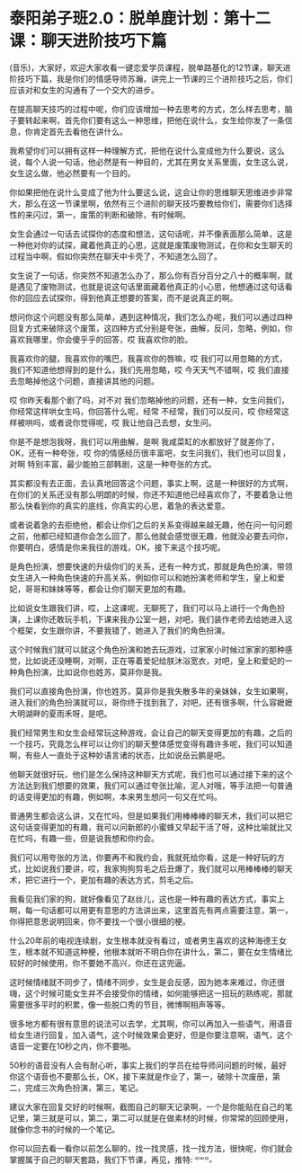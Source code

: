 # 泰阳弟子班2.0：脱单鹿计划：第十二课：聊天进阶技巧下篇

(音乐)，大家好，欢迎大家收看一键恋爱学员课程，脱单路基化的12节课，聊天进阶技巧下篇，我是你们的情感导师苏瀚，讲完上一节课的三个进阶技巧之后，你们应该对和女生的沟通有了一个交大的进步。

在提高聊天技巧的过程中呢，你们应该增加一种去思考的方式，怎么样去思考，脑子要转起来啊，首先你们要有这么一种思维，把他在说什么，女生给你发了一条信息，你肯定首先去看他在讲什么。

我希望你们可以拥有这样一种理解方式，把他在说什么变成他为什么要说，这么说，每个人说一句话，他必然是有一种目的，尤其在男女关系里面，女生这么说，女生这么做，他必然要有一个目的。

你如果把他在说什么变成了他为什么要这么说，这会让你的思维聊天思维进步非常大，那么在这一节课里啊，依然有三个进阶的聊天技巧要教给你们，需要你们选择性的来闪过，第一，废策的判断和破除，有时候啊。

女生会通过一句话去试探你的态度和想法，这句话呢，并不像表面那么简单，这是一种他对你的试探，藏着他真正的心思，这就是废策废物测试，在你和女生聊天的过程当中啊，假如你突然在聊天中卡壳了，不知道怎么回了。

女生说了一句话，你突然不知道怎么办了，那么你有百分百分之八十的概率啊，就是遇见了废物测试，也就是说这句话里面藏着他真正的小心思，他想通过这句话看你的回应去试探你，得到他真正想要的答案，而不是说真正的啊。

想问你这个问题没有那么简单，遇到这种情况，我们怎么办呢，我们可以通过四种回复方式来破除这个废策，这四种方式分别是夸张，曲解，反问，忽略，例如，你喜欢我哪里，你会傻乎乎的回答，哎 我喜欢你的脸。

我喜欢你的腿，我喜欢你的嘴巴，我喜欢你的唇嘛，哎 我们可以用忽略的方式，我们不知道他想得到的是什么，我们先用忽略，哎 今天天气不错啊，哎 我们直接去忽略掉他这个问题，直接讲其他的问题。

哎 你昨天看那个剧了吗，对不对 我们忽略掉他的问题，还有一种，女生问我们，你经常这样哄女生吗，你回答什么呢，经常 不经常，我们可以反问，哎 你经常这样被哄吗，或者说你觉得呢，哎 我让他自己去想，女生问。

你是不是想泡我呀，我们可以用曲解，是啊 我咸菜缸的水都放好了就差你了，OK，还有一种夸张，哎 你的情感经历很丰富吧，女生问我们，我们也可以回复，对啊 特别丰富，最少能拍三部韩剧，这是一种夸张的方式。

其实都没有去正面，去认真地回答这个问题，事实上啊，这是一种很好的方式啊，在你们的关系还没有那么明朗的时候，你还不知道他已经喜欢你了，不要着急让他那么快看到你的真实的底线，你真实的心思，着急的表达爱意。

或者说着急的去拒绝他，都会让你们之后的关系变得越来越无趣，他在问一句问题之前，他都已经知道你会怎么回了，那么他就会感觉很无趣，他就没必要去问你，你要明白，感情是你来我往的游戏，OK，接下来这个技巧呢。

是角色扮演，想要快速的升级你们的关系，还有一种方式，那就是角色扮演，带领女生进入一种角色快速的升高关系，例如你可以和她扮演老师和学生，皇上和爱妃，哥哥和妹妹等等，都会让你们聊天更加的有趣。

比如说女生跟我们讲，哎，上这课呢，无聊死了，我们可以马上进行一个角色扮演，上课你还敢玩手机，下课来我办公室一趟，对吧，我们装作老师去给她进入这个框架，女生跟你讲，不要我错了，她进入了我们的角色扮演。

这个时候我们就可以就这个角色扮演和她去玩游戏，过家家小时候过家家的那种感觉，比如说还没睡啊，对啊，正在等着爱妃给朕沐浴宽衣，对吧，皇上和爱妃的一种角色扮演，比如说你也姓苏，莫非你是我。

我们可以直接角色扮演，你也姓苏，莫非你是我失散多年的亲妹妹，女生如果啊，进入我们的角色扮演就可以，哥你终于找到我了，对吧，还有很多啊，什么容嬷嬷大明湖畔的夏雨禾呀，是吧。

我们经常男生和女生会经常玩这种游戏，会让自己的聊天变得更加的有趣，之后的一个技巧，究竟怎么样可以让你们的聊天整体感觉变得有趣许多呢，我们可以知道啊，有些人一直处于这种妙语言诸的状态，比如说岳云鹏是吧。

他聊天就很好玩，他们是怎么保持这种聊天方式呢，我们也可以通过接下来的这个方法达到我们想要的效果，我们可以通过夸张比喻，泥人对哦，等手法把一句普通的话变得更加的有趣，例如啊，本来男生想问一句又在忙吗。

普通男生都会这么讲，又在忙吗，但是如果我们用棒棒棒的聊天术，我们可以把它这句话变得更加的有趣，我可以问新郎的小蜜蜂又早起干活了呀，这种比喻就比又在忙吗，有趣一些，但是说我想和你约会。

我们可以用夸张的方法，你要再不和我约会，我就死给你看，这是一种好玩的方式，比如说我们要讲，哎，我家狗狗剪毛之后丑爆了，我们就可以用棒棒棒的聊天术，把它进行一个，更加有趣的表达方式，剪毛之后。

我看见我们家的狗，就好像看见了赵丝儿，这也是一种有趣的表达方式，事实上啊，每一句话都可以用更有意思的方法讲出来，这里首先有两点需要注意，第一，你得把意思说明回来，你不要找一个很小很细的梗。

什么20年前的电视连续剧，女生根本就没有看过，或者男生喜欢的这种海德王女生，根本就不知道这种梗，他根本就听不明白你在讲什么，第二，要在女生情绪比较好的时候使用，你不要她不高兴，你还在这兜逼。

这时候情绪就不同步了，情绪不同步，女生是会反感，因为她本来难过，你还很嗨，这个时候可能女生并不会接受你的情绪，如何能够把这一招玩的熟练呢，那就需要很多平时的积累，像一些脱口秀的节目，微博啊相声等等。

很多地方都有很有意思的说法可以去学，尤其啊，你可以再加入一些语气，用语音给女生进行回复，加入语气，这个时候效果会更好，但是你要注意啊，语气，这个语音一定要在10秒之内，你不要啪。

50秒的语音没有人会有耐心听，事实上我们的学员在给导师问问题的时候，最好你这个语音也不要那么长，OK，接下来就是作业了，第一，破除十次废册，第二，完成三次角色扮演，第三，笔记。

建议大家在回复交好的时候啊，截图自己的聊天记录啊，一个是你能贴在自己的笔记里，第三就是可以，第二，第二可以就是在做素材的时候，你常常的回顾使用，就像你念书的时候的一个笔记。

你可以回去看一看你以前怎么聊的，找一找灵感，找一找方法，很快呢，你们就会掌握属于自己的聊天套路，我们下节课，再见，推特: ꒪꒳꒪。

